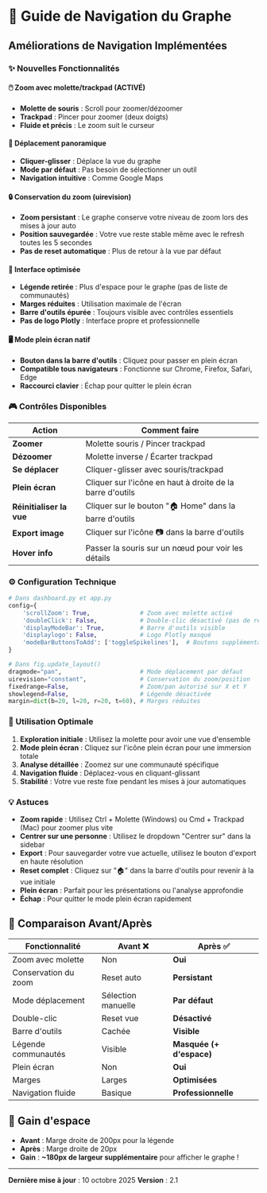 # 🎯 Guide de Navigation du Graphe

## Améliorations de Navigation Implémentées

### ✨ Nouvelles Fonctionnalités

#### 🖱️ **Zoom avec molette/trackpad** (ACTIVÉ)
- **Molette de souris** : Scroll pour zoomer/dézoomer
- **Trackpad** : Pincer pour zoomer (deux doigts)
- **Fluide et précis** : Le zoom suit le curseur

#### 🤚 **Déplacement panoramique**
- **Cliquer-glisser** : Déplace la vue du graphe
- **Mode par défaut** : Pas besoin de sélectionner un outil
- **Navigation intuitive** : Comme Google Maps

#### 🔒 **Conservation du zoom** (uirevision)
- **Zoom persistant** : Le graphe conserve votre niveau de zoom lors des mises à jour auto
- **Position sauvegardée** : Votre vue reste stable même avec le refresh toutes les 5 secondes
- **Pas de reset automatique** : Plus de retour à la vue par défaut

#### 🎨 **Interface optimisée**
- **Légende retirée** : Plus d'espace pour le graphe (pas de liste de communautés)
- **Marges réduites** : Utilisation maximale de l'écran
- **Barre d'outils épurée** : Toujours visible avec contrôles essentiels
- **Pas de logo Plotly** : Interface propre et professionnelle

#### 🖥️ **Mode plein écran natif**
- **Bouton dans la barre d'outils** : Cliquez pour passer en plein écran
- **Compatible tous navigateurs** : Fonctionne sur Chrome, Firefox, Safari, Edge
- **Raccourci clavier** : Échap pour quitter le plein écran

### 🎮 Contrôles Disponibles

| Action | Comment faire |
|--------|---------------|
| **Zoomer** | Molette souris / Pincer trackpad |
| **Dézoomer** | Molette inverse / Écarter trackpad |
| **Se déplacer** | Cliquer-glisser avec souris/trackpad |
| **Plein écran** | Cliquer sur l'icône en haut à droite de la barre d'outils |
| **Réinitialiser la vue** | Cliquer sur le bouton "🏠 Home" dans la barre d'outils |
| **Export image** | Cliquer sur l'icône 📷 dans la barre d'outils |
| **Hover info** | Passer la souris sur un nœud pour voir les détails |

### ⚙️ Configuration Technique

```python
# Dans dashboard.py et app.py
config={
    'scrollZoom': True,              # Zoom avec molette activé
    'doubleClick': False,            # Double-clic désactivé (pas de reset)
    'displayModeBar': True,          # Barre d'outils visible
    'displaylogo': False,            # Logo Plotly masqué
    'modeBarButtonsToAdd': ['toggleSpikelines'],  # Boutons supplémentaires
}

# Dans fig.update_layout()
dragmode="pan",                      # Mode déplacement par défaut
uirevision="constant",               # Conservation du zoom/position
fixedrange=False,                    # Zoom/pan autorisé sur X et Y
showlegend=False,                    # Légende désactivée
margin=dict(b=20, l=20, r=20, t=60), # Marges réduites
```

### 🚀 Utilisation Optimale

1. **Exploration initiale** : Utilisez la molette pour avoir une vue d'ensemble
2. **Mode plein écran** : Cliquez sur l'icône plein écran pour une immersion totale
3. **Analyse détaillée** : Zoomez sur une communauté spécifique
4. **Navigation fluide** : Déplacez-vous en cliquant-glissant
5. **Stabilité** : Votre vue reste fixe pendant les mises à jour automatiques

### 💡 Astuces

- **Zoom rapide** : Utilisez Ctrl + Molette (Windows) ou Cmd + Trackpad (Mac) pour zoomer plus vite
- **Centrer sur une personne** : Utilisez le dropdown "Centrer sur" dans la sidebar
- **Export** : Pour sauvegarder votre vue actuelle, utilisez le bouton d'export en haute résolution
- **Reset complet** : Cliquez sur "🏠" dans la barre d'outils pour revenir à la vue initiale
- **Plein écran** : Parfait pour les présentations ou l'analyse approfondie
- **Échap** : Pour quitter le mode plein écran rapidement

## 🎯 Comparaison Avant/Après

| Fonctionnalité | Avant ❌ | Après ✅ |
|----------------|---------|---------|
| Zoom avec molette | Non | **Oui** |
| Conservation du zoom | Reset auto | **Persistant** |
| Mode déplacement | Sélection manuelle | **Par défaut** |
| Double-clic | Reset vue | **Désactivé** |
| Barre d'outils | Cachée | **Visible** |
| Légende communautés | Visible | **Masquée (+ d'espace)** |
| Plein écran | Non | **Oui** |
| Marges | Larges | **Optimisées** |
| Navigation fluide | Basique | **Professionnelle** |

## 📐 Gain d'espace

- **Avant** : Marge droite de 200px pour la légende
- **Après** : Marge droite de 20px
- **Gain** : **~180px de largeur supplémentaire** pour afficher le graphe !

---

**Dernière mise à jour** : 10 octobre 2025
**Version** : 2.1

